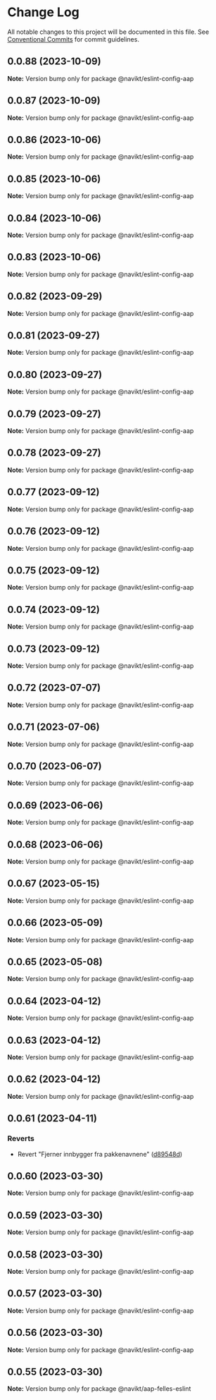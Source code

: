 # Change Log

All notable changes to this project will be documented in this file.
See [Conventional Commits](https://conventionalcommits.org) for commit guidelines.

## 0.0.88 (2023-10-09)

**Note:** Version bump only for package @navikt/eslint-config-aap





## 0.0.87 (2023-10-09)

**Note:** Version bump only for package @navikt/eslint-config-aap





## 0.0.86 (2023-10-06)

**Note:** Version bump only for package @navikt/eslint-config-aap





## 0.0.85 (2023-10-06)

**Note:** Version bump only for package @navikt/eslint-config-aap





## 0.0.84 (2023-10-06)

**Note:** Version bump only for package @navikt/eslint-config-aap





## 0.0.83 (2023-10-06)

**Note:** Version bump only for package @navikt/eslint-config-aap





## 0.0.82 (2023-09-29)

**Note:** Version bump only for package @navikt/eslint-config-aap





## 0.0.81 (2023-09-27)

**Note:** Version bump only for package @navikt/eslint-config-aap





## 0.0.80 (2023-09-27)

**Note:** Version bump only for package @navikt/eslint-config-aap





## 0.0.79 (2023-09-27)

**Note:** Version bump only for package @navikt/eslint-config-aap





## 0.0.78 (2023-09-27)

**Note:** Version bump only for package @navikt/eslint-config-aap





## 0.0.77 (2023-09-12)

**Note:** Version bump only for package @navikt/eslint-config-aap





## 0.0.76 (2023-09-12)

**Note:** Version bump only for package @navikt/eslint-config-aap

## 0.0.75 (2023-09-12)

**Note:** Version bump only for package @navikt/eslint-config-aap

## 0.0.74 (2023-09-12)

**Note:** Version bump only for package @navikt/eslint-config-aap

## 0.0.73 (2023-09-12)

**Note:** Version bump only for package @navikt/eslint-config-aap

## 0.0.72 (2023-07-07)

**Note:** Version bump only for package @navikt/eslint-config-aap

## 0.0.71 (2023-07-06)

**Note:** Version bump only for package @navikt/eslint-config-aap

## 0.0.70 (2023-06-07)

**Note:** Version bump only for package @navikt/eslint-config-aap

## 0.0.69 (2023-06-06)

**Note:** Version bump only for package @navikt/eslint-config-aap

## 0.0.68 (2023-06-06)

**Note:** Version bump only for package @navikt/eslint-config-aap

## 0.0.67 (2023-05-15)

**Note:** Version bump only for package @navikt/eslint-config-aap

## 0.0.66 (2023-05-09)

**Note:** Version bump only for package @navikt/eslint-config-aap

## 0.0.65 (2023-05-08)

**Note:** Version bump only for package @navikt/eslint-config-aap

## 0.0.64 (2023-04-12)

**Note:** Version bump only for package @navikt/eslint-config-aap

## 0.0.63 (2023-04-12)

**Note:** Version bump only for package @navikt/eslint-config-aap

## 0.0.62 (2023-04-12)

**Note:** Version bump only for package @navikt/eslint-config-aap

## 0.0.61 (2023-04-11)

### Reverts

- Revert "Fjerner innbygger fra pakkenavnene" ([d89548d](https://github.com/navikt/aap-felles-innbygger/commit/d89548d6b60c9dbdddb665395baf0e544418923d))

## 0.0.60 (2023-03-30)

**Note:** Version bump only for package @navikt/eslint-config-aap

## 0.0.59 (2023-03-30)

**Note:** Version bump only for package @navikt/eslint-config-aap

## 0.0.58 (2023-03-30)

**Note:** Version bump only for package @navikt/eslint-config-aap

## 0.0.57 (2023-03-30)

**Note:** Version bump only for package @navikt/eslint-config-aap

## 0.0.56 (2023-03-30)

**Note:** Version bump only for package @navikt/eslint-config-aap

## 0.0.55 (2023-03-30)

**Note:** Version bump only for package @navikt/aap-felles-eslint
